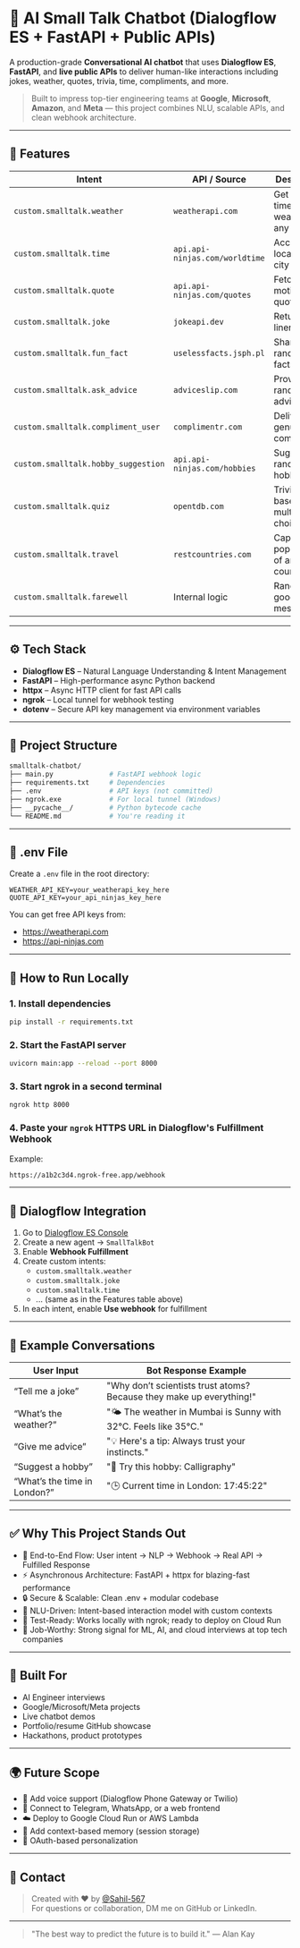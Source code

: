 
# 🤖 AI Small Talk Chatbot (Dialogflow ES + FastAPI + Public APIs)

A production-grade **Conversational AI chatbot** that uses **Dialogflow ES**, **FastAPI**, and **live public APIs** to deliver human-like interactions including jokes, weather, quotes, trivia, time, compliments, and more.

> Built to impress top-tier engineering teams at **Google**, **Microsoft**, **Amazon**, and **Meta** — this project combines NLU, scalable APIs, and clean webhook architecture.

---

## 🌟 Features

| Intent                            | API / Source                                 | Description                                         |
|----------------------------------|----------------------------------------------|-----------------------------------------------------|
| `custom.smalltalk.weather`       | `weatherapi.com`                             | Get real-time weather for any city                 |
| `custom.smalltalk.time`          | `api.api-ninjas.com/worldtime`               | Accurate local time by city                        |
| `custom.smalltalk.quote`         | `api.api-ninjas.com/quotes`                  | Fetch motivational quotes                          |
| `custom.smalltalk.joke`          | `jokeapi.dev`                                | Return one-liner jokes                             |
| `custom.smalltalk.fun_fact`      | `uselessfacts.jsph.pl`                       | Share fun, random facts                            |
| `custom.smalltalk.ask_advice`    | `adviceslip.com`                             | Provide random life advice                         |
| `custom.smalltalk.compliment_user`| `complimentr.com`                            | Deliver genuine compliments                        |
| `custom.smalltalk.hobby_suggestion`| `api.api-ninjas.com/hobbies`                | Suggest random hobbies                             |
| `custom.smalltalk.quiz`          | `opentdb.com`                                | Trivia-based multiple-choice quiz                  |
| `custom.smalltalk.travel`        | `restcountries.com`                          | Capital & population of any country                |
| `custom.smalltalk.farewell`      | Internal logic                               | Randomized goodbye messages                        |

---

## ⚙️ Tech Stack

- **Dialogflow ES** – Natural Language Understanding & Intent Management  
- **FastAPI** – High-performance async Python backend  
- **httpx** – Async HTTP client for fast API calls  
- **ngrok** – Local tunnel for webhook testing  
- **dotenv** – Secure API key management via environment variables  

---

## 📁 Project Structure

```bash
smalltalk-chatbot/
├── main.py              # FastAPI webhook logic
├── requirements.txt     # Dependencies
├── .env                 # API keys (not committed)
├── ngrok.exe            # For local tunnel (Windows)
├── __pycache__/         # Python bytecode cache
└── README.md            # You're reading it
```

---

## 🔐 .env File

Create a `.env` file in the root directory:

```env
WEATHER_API_KEY=your_weatherapi_key_here
QUOTE_API_KEY=your_api_ninjas_key_here
```

You can get free API keys from:

- https://weatherapi.com  
- https://api-ninjas.com  

---

## 🚀 How to Run Locally

### 1. Install dependencies

```bash
pip install -r requirements.txt
```

### 2. Start the FastAPI server

```bash
uvicorn main:app --reload --port 8000
```

### 3. Start ngrok in a second terminal

```bash
ngrok http 8000
```

### 4. Paste your `ngrok` HTTPS URL in Dialogflow's Fulfillment Webhook

Example:

```bash
https://a1b2c3d4.ngrok-free.app/webhook
```

---

## 🧠 Dialogflow Integration

1. Go to [Dialogflow ES Console](https://dialogflow.cloud.google.com/)
2. Create a new agent → `SmallTalkBot`
3. Enable **Webhook Fulfillment**
4. Create custom intents:
   - `custom.smalltalk.weather`
   - `custom.smalltalk.joke`
   - `custom.smalltalk.time`
   - ... (same as in the Features table above)
5. In each intent, enable **Use webhook** for fulfillment

---

## 💬 Example Conversations

| User Input                 | Bot Response Example                                                   |
|---------------------------|------------------------------------------------------------------------|
| “Tell me a joke”          | "Why don’t scientists trust atoms? Because they make up everything!"  |
| “What’s the weather?”     | "🌤️ The weather in Mumbai is Sunny with 32°C. Feels like 35°C."       |
| “Give me advice”          | "💡 Here's a tip: Always trust your instincts."                        |
| “Suggest a hobby”         | "🎯 Try this hobby: Calligraphy"                                       |
| “What’s the time in London?” | "🕒 Current time in London: 17:45:22"                             |

---

## ✅ Why This Project Stands Out

- 🔁 End-to-End Flow: User intent → NLP → Webhook → Real API → Fulfilled Response  
- ⚡ Asynchronous Architecture: FastAPI + httpx for blazing-fast performance  
- 🔒 Secure & Scalable: Clean .env + modular codebase  
- 🧠 NLU-Driven: Intent-based interaction model with custom contexts  
- 🧪 Test-Ready: Works locally with ngrok; ready to deploy on Cloud Run  
- 🧰 Job-Worthy: Strong signal for ML, AI, and cloud interviews at top tech companies  

---

## 🧠 Built For

- AI Engineer interviews  
- Google/Microsoft/Meta projects  
- Live chatbot demos  
- Portfolio/resume GitHub showcase  
- Hackathons, product prototypes  

---

## 🌍 Future Scope

- 🔌 Add voice support (Dialogflow Phone Gateway or Twilio)  
- 📱 Connect to Telegram, WhatsApp, or a web frontend  
- ☁️ Deploy to Google Cloud Run or AWS Lambda  
- 💬 Add context-based memory (session storage)  
- 🔐 OAuth-based personalization  

---

## 📮 Contact

> Created with ❤️ by [@Sahil-567](https://github.com/Sahil-567)  
> For questions or collaboration, DM me on GitHub or LinkedIn.

---

> "The best way to predict the future is to build it." — Alan Kay
